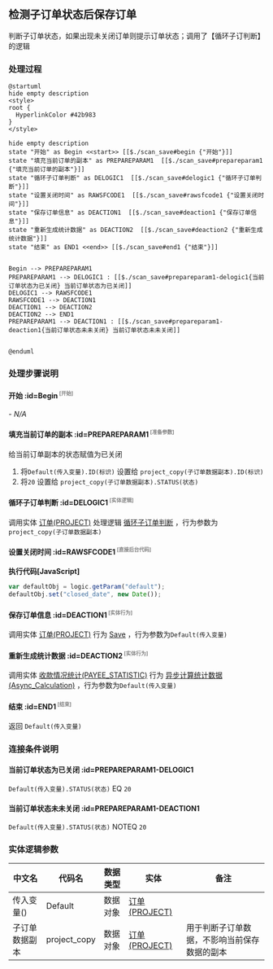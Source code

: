 ## 检测子订单状态后保存订单 <!-- {docsify-ignore-all} -->

   判断子订单状态，如果出现未关闭订单则提示订单状态；调用了【循环子订判断】的逻辑

### 处理过程

```plantuml
@startuml
hide empty description
<style>
root {
  HyperlinkColor #42b983
}
</style>

hide empty description
state "开始" as Begin <<start>> [[$./scan_save#begin {"开始"}]]
state "填充当前订单的副本" as PREPAREPARAM1  [[$./scan_save#prepareparam1 {"填充当前订单的副本"}]]
state "循环子订单判断" as DELOGIC1  [[$./scan_save#delogic1 {"循环子订单判断"}]]
state "设置关闭时间" as RAWSFCODE1  [[$./scan_save#rawsfcode1 {"设置关闭时间"}]]
state "保存订单信息" as DEACTION1  [[$./scan_save#deaction1 {"保存订单信息"}]]
state "重新生成统计数据" as DEACTION2  [[$./scan_save#deaction2 {"重新生成统计数据"}]]
state "结束" as END1 <<end>> [[$./scan_save#end1 {"结束"}]]


Begin --> PREPAREPARAM1
PREPAREPARAM1 --> DELOGIC1 : [[$./scan_save#prepareparam1-delogic1{当前订单状态为已关闭} 当前订单状态为已关闭]]
DELOGIC1 --> RAWSFCODE1
RAWSFCODE1 --> DEACTION1
DEACTION1 --> DEACTION2
DEACTION2 --> END1
PREPAREPARAM1 --> DEACTION1 : [[$./scan_save#prepareparam1-deaction1{当前订单状态未未关闭} 当前订单状态未未关闭]]


@enduml
```


### 处理步骤说明

#### 开始 :id=Begin<sup class="footnote-symbol"> <font color=gray size=1>[开始]</font></sup>



*- N/A*
#### 填充当前订单的副本 :id=PREPAREPARAM1<sup class="footnote-symbol"> <font color=gray size=1>[准备参数]</font></sup>

给当前订单副本的状态赋值为已关闭

1. 将`Default(传入变量).ID(标识)` 设置给  `project_copy(子订单数据副本).ID(标识)`
2. 将`20` 设置给  `project_copy(子订单数据副本).STATUS(状态)`

#### 循环子订单判断 :id=DELOGIC1<sup class="footnote-symbol"> <font color=gray size=1>[实体逻辑]</font></sup>



调用实体 [订单(PROJECT)](module/crm/project.md) 处理逻辑 [循环子订单判断]((module/crm/project/logic/loop_son_project.md)) ，行为参数为`project_copy(子订单数据副本)`

#### 设置关闭时间 :id=RAWSFCODE1<sup class="footnote-symbol"> <font color=gray size=1>[直接后台代码]</font></sup>



<p class="panel-title"><b>执行代码[JavaScript]</b></p>

```javascript
var defaultObj = logic.getParam("default");
defaultObj.set("closed_date", new Date());
```

#### 保存订单信息 :id=DEACTION1<sup class="footnote-symbol"> <font color=gray size=1>[实体行为]</font></sup>



调用实体 [订单(PROJECT)](module/crm/project.md) 行为 [Save](module/crm/project#行为) ，行为参数为`Default(传入变量)`

#### 重新生成统计数据 :id=DEACTION2<sup class="footnote-symbol"> <font color=gray size=1>[实体行为]</font></sup>



调用实体 [收款情况统计(PAYEE_STATISTIC)](module/crm/payee_statistic.md) 行为 [异步计算统计数据(Async_Calculation)](module/crm/payee_statistic#行为) ，行为参数为`Default(传入变量)`

#### 结束 :id=END1<sup class="footnote-symbol"> <font color=gray size=1>[结束]</font></sup>



返回 `Default(传入变量)`


### 连接条件说明
#### 当前订单状态为已关闭 :id=PREPAREPARAM1-DELOGIC1

`Default(传入变量).STATUS(状态)` EQ `20`
#### 当前订单状态未未关闭 :id=PREPAREPARAM1-DEACTION1

`Default(传入变量).STATUS(状态)` NOTEQ `20`


### 实体逻辑参数

|    中文名   |    代码名    |  数据类型    |  实体   |备注 |
| --------| --------| -------- | -------- | --------   |
|传入变量(<i class="fa fa-check"/></i>)|Default|数据对象|[订单(PROJECT)](module/crm/project.md)||
|子订单数据副本|project_copy|数据对象|[订单(PROJECT)](module/crm/project.md)|用于判断子订单数据，不影响当前保存数据的副本|
